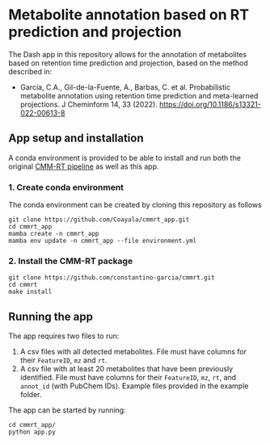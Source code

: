 # Metabolite annotation based on RT prediction and projection
The Dash app in this repository allows for the annotation of metabolites based
on retention time prediction and projection, based on the method described in:

- García, C.A., Gil-de-la-Fuente, A., Barbas, C. et al. Probabilistic metabolite annotation using retention time prediction and meta-learned projections. J Cheminform 14, 33 (2022). https://doi.org/10.1186/s13321-022-00613-8

## App setup and installation

A conda environment is provided to be able to install and run both the original
[CMM-RT pipeline](https://github.com/constantino-garcia/cmmrt) as well as this
app. 


### 1. Create conda environment

The conda environment can be created by cloning this repository as follows

```
git clone https://github.com/Coayala/cmmrt_app.git
cd cmmrt_app
mamba create -n cmmrt_app
mamba env update -n cmmrt_app --file environment.yml
```

### 2. Install the CMM-RT package

```
git clone https://github.com/constantino-garcia/cmmrt.git
cd cmmrt
make install
```

## Running the app

The app requires two files to run:
1. A csv files with all detected metabolites. File must have columns for their `FeatureID`, `mz` and `rt`.
2. A csv file with at least 20 metabolites that have been previously identified. 
File must have columns for their `FeatureID`, `mz`, `rt`, and `annot_id` (with PubChem IDs). Example files provided in the example folder.

The app can be started by running:

```
cd cmmrt_app/
python app.py
```
